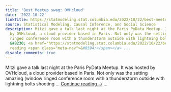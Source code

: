 ```yaml
---
title: 'Best Meetup swag: OVHcloud'
date: '2022-10-22'
linkTitle: https://statmodeling.stat.columbia.edu/2022/10/22/best-meetup-swag-ovhcloud/
source: Statistical Modeling, Causal Inference, and Social Science
description: Mitzi gave a talk last night at the Paris PyData Meetup. It was hosted
  by OVHcloud, a cloud provider based in Paris. Not only was the setting amazing (window
  ringed conference room with a thunderstorm outside with lightning bolts shooting
  &#8230; <a href="https://statmodeling.stat.columbia.edu/2022/10/22/best-meetup-swag-ovhcloud/">Continue
  reading <span class="meta-nav">&#8594;</span></a> ...
disable_comments: true
---
```

Mitzi gave a talk last night at the Paris PyData Meetup. It was hosted by OVHcloud, a cloud provider based in Paris. Not only was the setting amazing (window ringed conference room with a thunderstorm outside with lightning bolts shooting &#8230; <a href="https://statmodeling.stat.columbia.edu/2022/10/22/best-meetup-swag-ovhcloud/">Continue reading <span class="meta-nav">&#8594;</span></a> ...